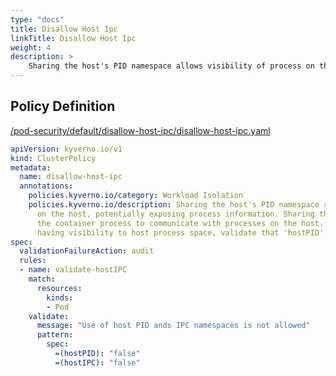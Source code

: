 ```yaml
---
type: "docs"
title: Disallow Host Ipc
linkTitle: Disallow Host Ipc
weight: 4
description: >
    Sharing the host's PID namespace allows visibility of process on the host, potentially exposing process information. Sharing the host's IPC namespace allows the container process to communicate with processes on the host. To avoid pod container from having visibility to host process space, validate that 'hostPID' and 'hostIPC' are set to 'false'.
---
```


## Policy Definition
<a href="https://github.com/kyverno/policies/raw/main//pod-security/default/disallow-host-ipc/disallow-host-ipc.yaml" target="-blank">/pod-security/default/disallow-host-ipc/disallow-host-ipc.yaml</a>

```yaml
apiVersion: kyverno.io/v1
kind: ClusterPolicy
metadata:
  name: disallow-host-ipc
  annotations:
    policies.kyverno.io/category: Workload Isolation
    policies.kyverno.io/description: Sharing the host's PID namespace allows visibility of process 
      on the host, potentially exposing process information. Sharing the host's IPC namespace allows 
      the container process to communicate with processes on the host. To avoid pod container from 
      having visibility to host process space, validate that 'hostPID' and 'hostIPC' are set to 'false'.
spec:
  validationFailureAction: audit
  rules:
  - name: validate-hostIPC
    match:
      resources:
        kinds:
        - Pod
    validate:
      message: "Use of host PID ands IPC namespaces is not allowed"
      pattern:
        spec:
          =(hostPID): "false"
          =(hostIPC): "false"

```
